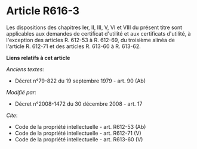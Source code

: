 # Article R616-3

Les dispositions des chapitres Ier, II, III, V, VI et VIII du présent titre sont applicables aux demandes de certificat
d'utilité et aux certificats d'utilité, à l'exception des articles R. 612-53 à R. 612-69, du troisième alinéa de l'article R.
612-71 et des articles R. 613-60 à R. 613-62.

**Liens relatifs à cet article**

_Anciens textes_:

  - Décret n°79-822 du 19 septembre 1979 - art. 90 (Ab)

_Modifié par_:

  - Décret n°2008-1472 du 30 décembre 2008 - art. 17

_Cite_:

  - Code de la propriété intellectuelle - art. R612-53 (Ab)
  - Code de la propriété intellectuelle - art. R612-71 (V)
  - Code de la propriété intellectuelle - art. R613-60 (V)
